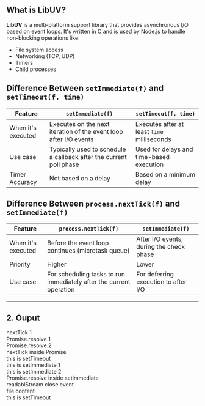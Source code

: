 
## What is LibUV?

**LibUV** is a multi-platform support library that provides asynchronous I/O based on event loops. It's written in C and is used by Node.js to handle non-blocking operations like:

- File system access
- Networking (TCP, UDP)
- Timers
- Child processes


##  Difference Between `setImmediate(f)` and `setTimeout(f, time)`

| Feature            | `setImmediate(f)`                         | `setTimeout(f, time)`                         |
|--------------------|--------------------------------------------|------------------------------------------------|
| When it's executed | Executes on the next iteration of the event loop after I/O events | Executes after at least `time` milliseconds |
| Use case           | Typically used to schedule a callback after the current poll phase | Used for delays and time-based execution     |
| Timer Accuracy     | Not based on a delay                      | Based on a minimum delay                      |

## Difference Between `process.nextTick(f)` and `setImmediate(f)`

| Feature            | `process.nextTick(f)`                     | `setImmediate(f)`                             |
|--------------------|--------------------------------------------|------------------------------------------------|
| When it's executed | Before the event loop continues (microtask queue) | After I/O events, during the check phase     |
| Priority           | Higher                                     | Lower                                          |
| Use case           | For scheduling tasks to run immediately after the current operation | For deferring execution to after I/O         |

---

## 2. Ouput


nextTick 1  
Promise.resolve 1  
Promise.resolve 2  
nextTick inside Promise  
this is setTimeout  
this is setImmediate 1  
this is setImmediate 2  
Promise.resolve inside setImmediate  
readablStream close event  
file content  
this is setTimeout  

